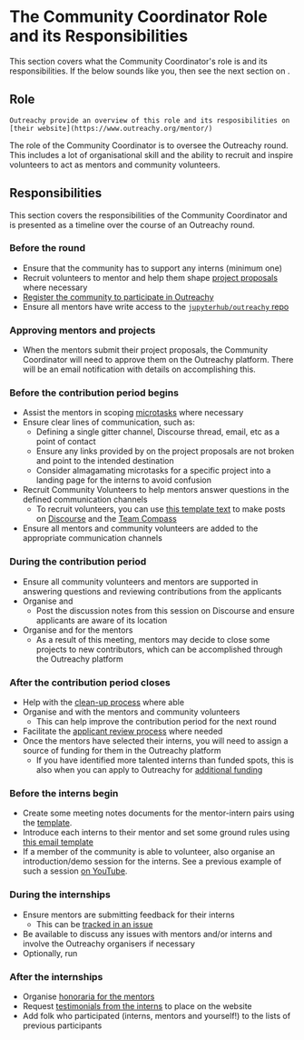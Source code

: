 # The Community Coordinator Role and its Responsibilities

This section covers what the Community Coordinator's role is and its
responsibilities. If the below sounds like you, then see the next section on
[](comm-coord:become).

## Role

```{seealso}
Outreachy provide an overview of this role and its resposibilities on
[their website](https://www.outreachy.org/mentor/)
```

The role of the Community Coordinator is to oversee the Outreachy round. This
includes a lot of organisational skill and the ability to recruit and inspire
volunteers to act as mentors and community volunteers.

## Responsibilities

This section covers the responsibilities of the Community Coordinator and is
presented as a timeline over the course of an Outreachy round.

### Before the round

- Ensure that the community has [](./funding.md) to support any interns (minimum one)
- Recruit volunteers to mentor and help them shape
  [project proposals](proposing-projects) where necessary
- [Register the community to participate in Outreachy](https://www.outreachy.org/communities/cfp/)
- Ensure all mentors have write access to the
  [`jupyterhub/outreachy` repo](https://github.com/jupyterhub/outreachy)

### Approving mentors and projects

- When the mentors submit their project proposals, the Community Coordinator
  will need to approve them on the Outreachy platform. There will be an email
  notification with details on accomplishing this.

### Before the contribution period begins

- Assist the mentors in scoping [microtasks](microtasks) where necessary
- Ensure clear lines of communication, such as:
  - Defining a single gitter channel, Discourse thread, email, etc as a point of
    contact
  - Ensure any links provided by on the project proposals are not broken and
    point to the intended destination
  - Consider almagamating microtasks for a specific project into a landing page
    for the interns to avoid confusion
- Recruit Community Volunteers to help mentors answer questions in the
  defined communication channels
  - To recruit volunteers, you can use
    [this template text](https://github.com/jupyterhub/outreachy/blob/HEAD/markdown-templates/call-to-action-contribution-period.md)
    to make posts on [Discourse](https://discourse.jupyter.org) and the
    [Team Compass](https://github.com/jupyterhub/team-compass)
- Ensure all mentors and community volunteers are added to the appropriate
  communication channels

### During the contribution period

- Ensure all community volunteers and mentors are supported in answering
  questions and reviewing contributions from the applicants
- Organise and [](contrib:during:q&a)
  - Post the discussion notes from this session on Discourse and ensure
    applicants are aware of its location
- Organise and [](contrib:during:sync-up) for the mentors
  - As a result of this meeting, mentors may decide to close some projects to
    new contributors, which can be accomplished through the Outreachy platform

### After the contribution period closes

- Help with the [clean-up process](contrib:after:clean-up) where able
- Organise and [](contrib:after:retrospective) with the mentors and community
  volunteers
  - This can help improve the contribution period for the next round
- Facilitate the [applicant review process](review-apps) where needed
- Once the mentors have selected their interns, you will need to assign a source
  of funding for them in the Outreachy platform
  - If you have identified more talented interns than funded spots, this is also
    when you can apply to Outreachy for [additional funding](funding:additional)

### Before the interns begin

- Create some meeting notes documents for the mentor-intern pairs using the
  [template](https://github.com/jupyterhub/outreachy/blob/HEAD/markdown-templates/meeting-notes-template.md).
- Introduce each interns to their mentor and set some ground rules using
  [this email template](https://github.com/jupyterhub/outreachy/blob/main/markdown-templates/intern-intro-email-template.md)
- If a member of the community is able to volunteer, also organise an
  introduction/demo session for the interns. See a previous example of such a
  session [on YouTube](https://www.youtube.com/watch?v=IhMHMuwphc0).

### During the internships

- Ensure mentors are submitting feedback for their interns
  - This can be [tracked in an issue](https://github.com/jupyterhub/outreachy/issues/146)
- Be available to discuss any issues with mentors and/or interns and involve
  the Outreachy organisers if necessary
- Optionally, run [](./cohort-calls.md)

### After the internships

- Organise [honoraria for the mentors](funding:discretionary)
- Request [testimonials from the interns](become-intern)
  to place on the website
- Add folk who participated (interns, mentors and yourself!) to the lists of
  previous participants
